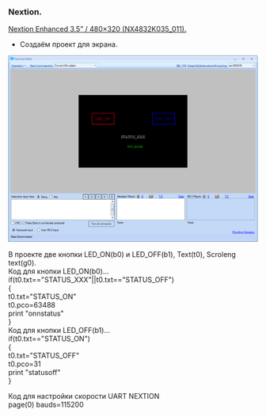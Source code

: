 ###   Nextion.  

[Nextion Enhanced 3,5” / 480×320 (NX4832K035_011).](https://amperka.ru/product/display-nextion-enhanced-nx4832k035) 
 
* Создаём проект для экрана.  

![alt-текст](https://github.com/PivnevNikolay/PSOC_CY8CKIT-049-41/blob/master/PSOC_CY8CKIT-049-42/002_UART_NEXTION/FOTO/n_01.jpg "")  

В проекте две кнопки LED_ON(b0) и LED_OFF(b1), Text(t0), Scroleng text(g0).  
Код для кнопки LED_ON(b0)...  
if(t0.txt=="STATUS_XXX"||t0.txt=="STATUS_OFF")  
{  
  t0.txt="STATUS_ON"  
  t0.pco=63488  
  print "onnstatus"  
}  
Код для кнопки LED_OFF(b1)...  
if(t0.txt=="STATUS_ON")  
{  
  t0.txt="STATUS_OFF"  
  t0.pco=31  
  print "statusoff"  
}  

Код для настройки скорости UART NEXTION  
page(0) bauds=115200  
 

